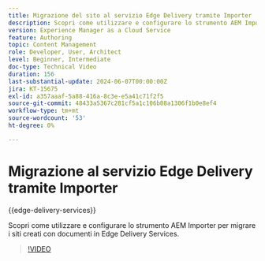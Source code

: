 ```yaml
---
title: Migrazione del sito al servizio Edge Delivery tramite Importer
description: Scopri come utilizzare e configurare lo strumento AEM Importer per migrare i siti in Edge Delivery Services.
version: Experience Manager as a Cloud Service
feature: Authoring
topic: Content Management
role: Developer, User, Architect
level: Beginner, Intermediate
doc-type: Technical Video
duration: 156
last-substantial-update: 2024-06-07T00:00:00Z
jira: KT-15675
exl-id: a357aaaf-5a88-416a-8c3e-e5a41c71f2f5
source-git-commit: 48433a5367c281cf5a1c106b08a1306f1b0e8ef4
workflow-type: tm+mt
source-wordcount: '53'
ht-degree: 0%

---
```


# Migrazione al servizio Edge Delivery tramite Importer

{{edge-delivery-services}}

Scopri come utilizzare e configurare lo strumento AEM Importer per migrare i siti creati con documenti in Edge Delivery Services.

>[!VIDEO](https://video.tv.adobe.com/v/3443704/?learn=on&captions=ita)

